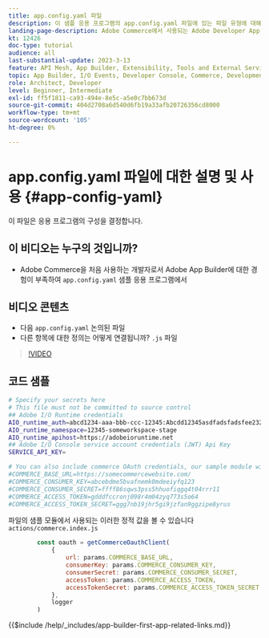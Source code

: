 ```yaml
---
title: app.config.yaml 파일
description: 이 샘플 응용 프로그램의 app.config.yaml 파일에 있는 파일 유형에 대해 알아봅니다.
landing-page-description: Adobe Commerce에서 사용되는 Adobe Developer App Builder와 app.config.yaml에 포함되는 파일 유형에 대해 알아봅니다.
kt: 12426
doc-type: tutorial
audience: all
last-substantial-update: 2023-3-13
feature: API Mesh, App Builder, Extensibility, Tools and External Services, Backend Development
topic: App Builder, I/O Events, Developer Console, Commerce, Development, Integrations
role: Architect, Developer
level: Beginner, Intermediate
exl-id: ff5f1811-ca93-494e-8e5c-a5e0c7bb673d
source-git-commit: 404d2708a6d540d6fb19a33afb20726356cd8000
workflow-type: tm+mt
source-wordcount: '105'
ht-degree: 0%

---
```


# app.config.yaml 파일에 대한 설명 및 사용 {#app-config-yaml}

이 파일은 응용 프로그램의 구성을 결정합니다.

## 이 비디오는 누구의 것입니까?

* Adobe Commerce을 처음 사용하는 개발자로서 Adobe App Builder에 대한 경험이 부족하여 `app.config.yaml` 샘플 응용 프로그램에서

## 비디오 콘텐츠

* 다음 `app.config.yaml` 논의된 파일
* 다른 항목에 대한 정의는 어떻게 연결됩니까? `.js` 파일

>[!VIDEO](https://video.tv.adobe.com/v/3416592?quality=12&learn=on)

## 코드 샘플

```bash
# Specify your secrets here
# This file must not be committed to source control
## Adobe I/O Runtime credentials
AIO_runtime_auth=abcd1234-aaa-bbb-ccc-12345:Abcdd12345asdfadsfadsfee2323232323232
AIO_runtime_namespace=12345-someworkspace-stage
AIO_runtime_apihost=https://adobeioruntime.net
## Adobe I/O Console service account credentials (JWT) Api Key
SERVICE_API_KEY=

# You can also include commerce OAuth credentials, our sample module will use the following example credentials:
#COMMERCE_BASE_URL=https://somecommercewebsite.com/
#COMMERCE_CONSUMER_KEY=abcebdme5bvafnemk0mdeeiyfq123
#COMMERCE_CONSUMER_SECRET=ffff86sqws3pss5hhuofiqgq4t04rrr11
#COMMERCE_ACCESS_TOKEN=gdddfccronj098r4m04zyq773s5o64
#COMMERCE_ACCESS_TOKEN_SECRET=ggg7nb19jhr5gi9jzfan9ggzipe8yrus
```

파일의 샘플 모듈에서 사용되는 이러한 정적 값을 볼 수 있습니다 `actions/commerce.index.js`

```javascript
        const oauth = getCommerceOauthClient(
            {
                url: params.COMMERCE_BASE_URL,
                consumerKey: params.COMMERCE_CONSUMER_KEY,
                consumerSecret: params.COMMERCE_CONSUMER_SECRET,
                accessToken: params.COMMERCE_ACCESS_TOKEN,
                accessTokenSecret: params.COMMERCE_ACCESS_TOKEN_SECRET
            },
            logger
        )
```

{{$include /help/_includes/app-builder-first-app-related-links.md}}
